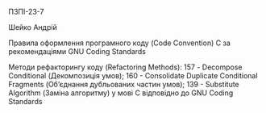 ПЗПІ-23-7

Шейко Андрій

Правила оформлення програмного коду (Code Convention) С за рекомендаціями GNU Coding Standards

Методи рефакторингу коду (Refactoring Methods): 157 - Decompose Conditional (Декомпозиція умов); 160 - Consolidate Duplicate Conditional Fragments (Об’єднання дубльованих частин умов); 139 - Substitute Algorithm (Заміна алгоритму) у мові C відповідно до GNU Coding Standards
